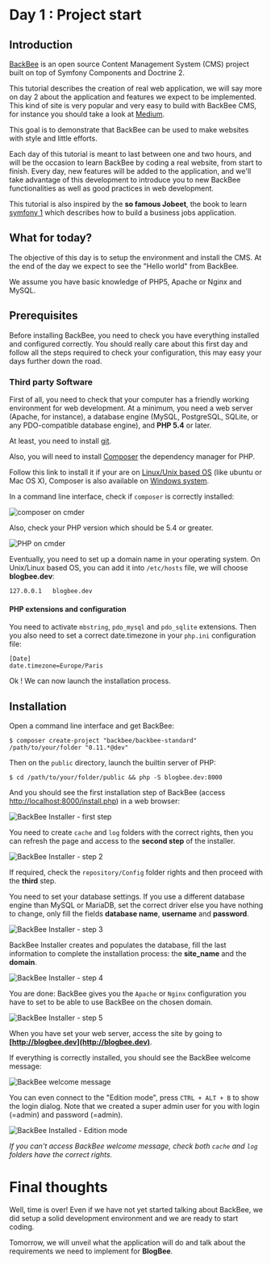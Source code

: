Day 1 : Project start
================

Introduction
---------------

[BackBee](http://www.backbee.com) is an open source Content Management System (CMS) project built on top of Symfony Components and Doctrine 2.

This tutorial describes the creation of real web application, we will say more on day 2 about the application and features we expect to be implemented.
This kind of site is very popular and very easy to build with BackBee CMS, for instance you should take a look at [Medium](http://www.medium.com).

This goal is to demonstrate that BackBee can be used to make websites with style and little efforts.

Each day of this tutorial is meant to last between one and two hours, and will be the occasion to learn BackBee by coding a real website, from start to finish. Every day, new features will be added to the application, and we'll take advantage of this development to introduce you to new BackBee functionalities as well as good practices in web development.

This tutorial is also inspired by the **so famous Jobeet**, the book to learn [symfony 1](http://symfony.com/legacy) which describes how to build a business jobs application.

What for today?
-------------------

The objective of this day is to setup the environment and install the CMS. At the end of the day we expect to see the "Hello world" from BackBee.

We assume you have basic knowledge of PHP5, Apache or Nginx and MySQL.

Prerequisites
----------------

Before installing BackBee, you need to check you have everything installed and configured correctly. You should really care about this first day and follow all the steps required to check your configuration, this may easy your days further down the road.

### Third party Software

First of all, you need to check that your computer has a friendly working environment for web development. At a minimum, you need a web server (Apache, for instance), a database engine (MySQL, PostgreSQL, SQLite, or any PDO-compatible database engine), and **PHP 5.4** or later.

At least, you need to install [git](http://git-scm.com/).

Also, you will need to install [Composer](https://getcomposer.org/) the dependency manager for PHP.

Follow this link to install it if your are on [Linux/Unix based OS](https://getcomposer.org/doc/00-intro.md#globally) (like ubuntu or Mac OS X), Composer is also available on [Windows system](https://getcomposer.org/doc/00-intro.md#installation-windows).

In a command line interface, check if ``composer`` is correctly installed:

![composer on cmder](http://i.imgur.com/xDZi6Sc.png "composer")

Also, check your PHP version which should be 5.4 or greater.

![PHP on cmder](http://i.imgur.com/DkgQJz2.png "PHP")


Eventually, you need to set up a domain name in your operating system.
On Unix/Linux based OS, you can add it into ``/etc/hosts`` file, we will choose **blogbee.dev**:

    127.0.0.1   blogbee.dev

#### PHP extensions and configuration

You need to activate ``mbstring``, ``pdo_mysql`` and ``pdo_sqlite`` extensions.
Then you also need to set a correct date.timezone in your ``php.ini`` configuration file:

    [Date]
    date.timezone=Europe/Paris

Ok ! We can now launch the installation process.

Installation
--------------

Open a command line interface and get BackBee:

    $ composer create-project "backbee/backbee-standard" /path/to/your/folder "0.11.*@dev"

Then on the ``public`` directory, launch the builtin server of PHP:

    $ cd /path/to/your/folder/public && php -S blogbee.dev:8000

And you should see the first installation step of BackBee (access [http://localhost:8000/install.php](http://localhost:8000/install.php)) in a web browser:

![BackBee Installer - first step](http://i.imgur.com/saok4nc.png "BackBee Installer - first step")

You need to create ``cache`` and ``log`` folders with the correct rights, then you can refresh the page and access to the **second step** of the installer.

![BackBee Installer - step 2](http://i.imgur.com/YBUecHz.png "BackBee Installer - step 2")

If required, check the ``repository/Config`` folder rights and then proceed with the **third** step.

You need to set your database settings. If you use a different database engine than MySQL or MariaDB, set the correct driver else you have nothing to change, only fill the fields **database name**, **username** and **password**.

![BackBee Installer - step 3](http://i.imgur.com/ylWQZPm.png "BackBee Installer - step 3")

BackBee Installer creates and populates the database, fill the last information to complete the installation process: the **site_name** and the **domain**.

![BackBee Installer - step 4](http://i.imgur.com/OMhfsrI.png "BackBee Installer - step 4")

You are done: BackBee gives you the ``Apache`` or ``Nginx`` configuration you have to set to be able to use BackBee on the chosen domain.

![BackBee Installer - step 5](http://i.imgur.com/hvdhOjN.png "BackBee Installer - step 5")

When you have set your web server, access the site by going to **[http://blogbee.dev](http://blogbee.dev)**.

If everything is correctly installed, you should see the BackBee welcome message:

![BackBee welcome message](http://i.imgur.com/rWY8IQk.png "BackBee welcome message")

You can even connect to the "Edition mode", press  ``CTRL + ALT + B`` to show the login dialog. Note that we created a super admin user for you with login (=admin) and password (=admin).

![BackBee Installed - Edition mode](http://i.imgur.com/3LBfnBL.png "BackBee Installed - Edition mode")


*If you can't access BackBee welcome message, check both ``cache`` and ``log`` folders have the correct rights.*

Final thoughts
============

Well, time is over! Even if we have not yet started talking about BackBee, we did setup a solid development environment and we are ready to start coding.

Tomorrow, we will unveil what the application will do and talk about the requirements we need to implement for **BlogBee**.

